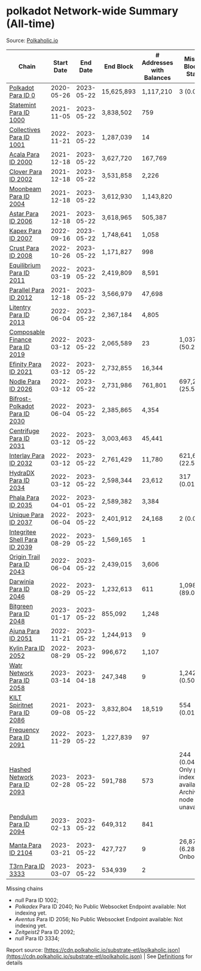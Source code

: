 # polkadot Network-wide Summary (All-time)

Source: [Polkaholic.io](https://polkaholic.io)


| Chain            | Start Date | End Date | End Block | # Addresses with Balances | Missing Blocks / Status |
| ---------------- | ---------- | ---------| --------- | ------------------------- | ----------------------- |
| [Polkadot Para ID 0](/polkadot/0-polkadot) | 2020-05-26 | 2023-05-22 | 15,625,893 |  1,117,210 | 3 (0.00%)  |
| [Statemint Para ID 1000](/polkadot/1000-statemint) | 2021-11-05 | 2023-05-22 | 3,838,502 |  759 |    |
| [Collectives Para ID 1001](/polkadot/1001-collectives) | 2022-11-21 | 2023-05-22 | 1,287,039 |  14 |    |
| [Acala Para ID 2000](/polkadot/2000-acala) | 2021-12-18 | 2023-05-22 | 3,627,720 |  167,769 |    |
| [Clover Para ID 2002](/polkadot/2002-clover) | 2021-12-18 | 2023-05-22 | 3,531,858 |  2,226 |    |
| [Moonbeam Para ID 2004](/polkadot/2004-moonbeam) | 2021-12-18 | 2023-05-22 | 3,612,930 |  1,143,820 |    |
| [Astar Para ID 2006](/polkadot/2006-astar) | 2021-12-18 | 2023-05-22 | 3,618,965 |  505,387 |    |
| [Kapex Para ID 2007](/polkadot/2007-kapex) | 2022-09-16 | 2023-05-22 | 1,748,641 |  1,058 |    |
| [Crust Para ID 2008](/polkadot/2008-crust) | 2022-10-26 | 2023-05-22 | 1,171,827 |  998 |    |
| [Equilibrium Para ID 2011](/polkadot/2011-equilibrium) | 2022-03-19 | 2023-05-22 | 2,419,809 |  8,591 |    |
| [Parallel Para ID 2012](/polkadot/2012-parallel) | 2021-12-18 | 2023-05-22 | 3,566,979 |  47,698 |    |
| [Litentry Para ID 2013](/polkadot/2013-litentry) | 2022-06-04 | 2023-05-22 | 2,367,184 |  4,805 |    |
| [Composable Finance Para ID 2019](/polkadot/2019-composable) | 2022-03-12 | 2023-05-22 | 2,065,589 |  23 | 1,037,575 (50.23%)  |
| [Efinity Para ID 2021](/polkadot/2021-efinity) | 2022-03-12 | 2023-05-22 | 2,732,855 |  16,344 |    |
| [Nodle Para ID 2026](/polkadot/2026-nodle) | 2022-03-12 | 2023-05-22 | 2,731,986 |  761,801 | 697,249 (25.52%)  |
| [Bifrost-Polkadot Para ID 2030](/polkadot/2030-bifrost-dot) | 2022-06-04 | 2023-05-22 | 2,385,865 |  4,354 |    |
| [Centrifuge Para ID 2031](/polkadot/2031-centrifuge) | 2022-03-12 | 2023-05-22 | 3,003,463 |  45,441 |    |
| [Interlay Para ID 2032](/polkadot/2032-interlay) | 2022-03-12 | 2023-05-22 | 2,761,429 |  11,780 | 621,626 (22.51%)  |
| [HydraDX Para ID 2034](/polkadot/2034-hydradx) | 2022-03-12 | 2023-05-22 | 2,598,344 |  23,612 | 317 (0.01%)  |
| [Phala Para ID 2035](/polkadot/2035-phala) | 2022-04-01 | 2023-05-22 | 2,589,382 |  3,384 |    |
| [Unique Para ID 2037](/polkadot/2037-unique) | 2022-06-04 | 2023-05-22 | 2,401,912 |  24,168 | 2 (0.00%)  |
| [Integritee Shell Para ID 2039](/polkadot/2039-integritee-shell) | 2022-08-29 | 2023-05-22 | 1,569,165 |  1 |    |
| [Origin Trail Para ID 2043](/polkadot/2043-origintrail) | 2022-06-04 | 2023-05-22 | 2,439,015 |  3,606 |    |
| [Darwinia Para ID 2046](/polkadot/2046-darwinia) | 2022-08-29 | 2023-05-22 | 1,232,613 |  611 | 1,098,047 (89.08%)  |
| [Bitgreen Para ID 2048](/polkadot/2048-bitgreen) | 2023-01-17 | 2023-05-22 | 855,092 |  1,248 |    |
| [Ajuna Para ID 2051](/polkadot/2051-ajuna) | 2022-11-21 | 2023-05-22 | 1,244,913 |  9 |    |
| [Kylin Para ID 2052](/polkadot/2052-kylin) | 2022-08-29 | 2023-05-22 | 996,672 |  1,107 |    |
| [Watr Network Para ID 2058](/polkadot/2058-watr) | 2023-03-14 | 2023-04-18 | 247,348 |  9 | 1,242 (0.50%)  |
| [KILT Spiritnet Para ID 2086](/polkadot/2086-kilt) | 2021-09-08 | 2023-05-22 | 3,832,804 |  18,519 | 554 (0.01%)  |
| [Frequency Para ID 2091](/polkadot/2091-frequency) | 2022-11-29 | 2023-05-22 | 1,227,839 |  97 |    |
| [Hashed Network Para ID 2093](/polkadot/2093-hashed) | 2023-02-28 | 2023-05-22 | 591,788 |  573 | 244 (0.04%) Only partial index available: Archive node unavailable |
| [Pendulum Para ID 2094](/polkadot/2094-pendulum) | 2023-02-13 | 2023-05-22 | 649,312 |  841 |    |
| [Manta Para ID 2104](/polkadot/2104-manta) | 2023-03-21 | 2023-05-22 | 427,727 |  9 | 26,872 (6.28%) Onboarding |
| [T3rn Para ID 3333](/polkadot/3333-t3rn) | 2023-03-07 | 2023-05-22 | 534,939 |  2 |    |

Missing chains


* *null* Para ID 1002; 
* *Polkadex* Para ID 2040; No Public Websocket Endpoint available: Not indexing yet.
* *Aventus* Para ID 2056; No Public Websocket Endpoint available: Not indexing yet.
* *Zeitgeist2* Para ID 2092; 
* *null* Para ID 3334; 

Report source: [https://cdn.polkaholic.io/substrate-etl/polkaholic.json](https://cdn.polkaholic.io/substrate-etl/polkaholic.json) | See [Definitions](/DEFINITIONS.md) for details
